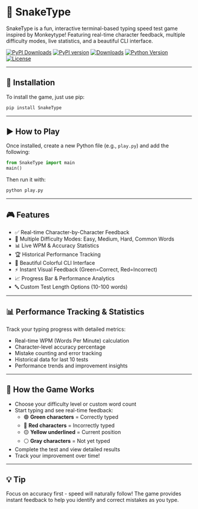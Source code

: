 # 🐍 SnakeType
SnakeType is a fun, interactive terminal-based typing speed test game inspired by Monkeytype! Featuring real-time character feedback, multiple difficulty modes, live statistics, and a beautiful CLI interface.

<!-- Badges will automatically work after PyPI publication -->
[![PyPI Downloads](https://static.pepy.tech/badge/snaketype)](https://pepy.tech/projects/snaketype)
[![PyPI version](https://img.shields.io/pypi/v/snaketype.svg)](https://pypi.org/project/snaketype/)
[![Downloads](https://img.shields.io/pypi/dm/snaketype.svg)](https://pypi.org/project/snaketype/)
[![Python Version](https://img.shields.io/pypi/pyversions/snaketype.svg)](https://pypi.org/project/snaketype/)
[![License](https://img.shields.io/github/license/Aarav2709/snaketype)](https://github.com/yourusername/snaketype/blob/main/LICENSE)

---

## 🚀 Installation
To install the game, just use pip:
```bash
pip install SnakeType
```

---

## ▶️ How to Play
Once installed, create a new Python file (e.g., `play.py`) and add the following:
```python
from SnakeType import main
main()
```
Then run it with:
```bash
python play.py
```

---

## 🎮 Features
- ✅ Real-time Character-by-Character Feedback
- 🎯 Multiple Difficulty Modes: Easy, Medium, Hard, Common Words
- 📊 Live WPM & Accuracy Statistics
- 🏆 Historical Performance Tracking
- 🎨 Beautiful Colorful CLI Interface
- ⚡ Instant Visual Feedback (Green=Correct, Red=Incorrect)
- 📈 Progress Bar & Performance Analytics
- 🔤 Custom Test Length Options (10-100 words)

---

## 📊 Performance Tracking & Statistics
Track your typing progress with detailed metrics:
- Real-time WPM (Words Per Minute) calculation
- Character-level accuracy percentage
- Mistake counting and error tracking
- Historical data for last 10 tests
- Performance trends and improvement insights

---

## 🧠 How the Game Works
- Choose your difficulty level or custom word count
- Start typing and see real-time feedback:
  - 🟢 **Green characters** = Correctly typed
  - 🔴 **Red characters** = Incorrectly typed
  - 🟡 **Yellow underlined** = Current position
  - ⚪ **Gray characters** = Not yet typed
- Complete the test and view detailed results
- Track your improvement over time!

---

## 💡 Tip
Focus on accuracy first - speed will naturally follow! The game provides instant feedback to help you identify and correct mistakes as you type.

